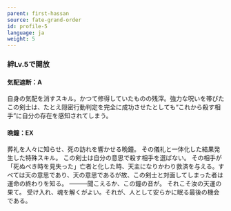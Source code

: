 ```yaml
---
parent: first-hassan
source: fate-grand-order
id: profile-5
language: ja
weight: 5
---
```


### 絆Lv.5で開放

#### 気配遮断：A

自身の気配を消すスキル。かつて修得していたものの残滓。強力な呪いを帯びたこの剣士は、たとえ隠密行動判定を完全に成功させたとしても“これから殺す相手”に自分の存在を感知されてしまう。

#### 晩鐘：EX

葬礼を人々に知らせ、死の訪れを響かせる晩鐘。
その儀礼と一体化した結果発生した特殊スキル。
この剣士は自分の意思で殺す相手を選ばない。
その相手が「死ぬべき時を見失った」亡者と化した時、天主になりかわり救済を与える。すべては天の意思であり、天の意思であるが故、この剣士と対面してしまった者は運命の終わりを知る。
―――聞こえるか、この鐘の音が。
それこそ汝の天運の果て。
受け入れ、魂を解くがよい。それが、人として安らかに眠る最後の機会である。
